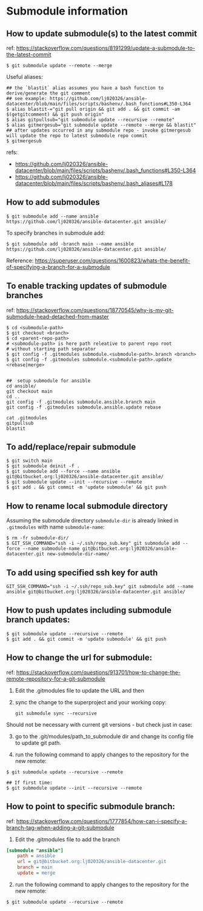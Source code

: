 
# Submodule information

## How to update submodule(s) to the latest commit

ref: https://stackoverflow.com/questions/8191299/update-a-submodule-to-the-latest-commit

```commandline
$ git submodule update --remote --merge
```

Useful aliases:
```shell
## the `blastit` alias assumes you have a bash function to derive/generate the git comment
## see example: https://github.com/lj020326/ansible-datacenter/blob/main/files/scripts/bashenv/.bash_functions#L350-L364 
$ alias blastit-="git pull origin && git add . && git commit -am $(getgitcomment) && git push origin"
$ alias gitpullsub="git submodule update --recursive --remote"
$ alias gitmergesub="git submodule update --remote --merge && blastit"
## after updates occurred in any submodule repo - invoke gitmergesub will update the repo to latest submodule repo commit
$ gitmergesub
```

refs: 
- https://github.com/lj020326/ansible-datacenter/blob/main/files/scripts/bashenv/.bash_functions#L350-L364
- https://github.com/lj020326/ansible-datacenter/blob/main/files/scripts/bashenv/.bash_aliases#L178


## How to add submodules

```shell
$ git submodule add --name ansible https://github.com/lj020326/ansible-datacenter.git ansible/

```

To specify branches in submodule add:

```shell
$ git submodule add -branch main --name ansible https://github.com/lj020326/ansible-datacenter.git ansible/

```

Reference: https://superuser.com/questions/1600823/whats-the-benefit-of-specifying-a-branch-for-a-submodule

## To enable tracking updates of submodule branches

ref: https://stackoverflow.com/questions/18770545/why-is-my-git-submodule-head-detached-from-master

```shell
$ cd <submodule-path>
$ git checkout <branch>
$ cd <parent-repo-path>
# <submodule-path> is here path releative to parent repo root
# without starting path separator
$ git config -f .gitmodules submodule.<submodule-path>.branch <branch>
$ git config -f .gitmodules submodule.<submodule-path>.update <rebase|merge>
```

```shell

##  setup submodule for ansible 
cd ansible/
git checkout main
cd ..
git config -f .gitmodules submodule.ansible.branch main
git config -f .gitmodules submodule.ansible.update rebase

cat .gitmodules 
gitpullsub
blastit

```

## To add/replace/repair submodule

```shell
$ git switch main
$ git submodule deinit -f .
$ git submodule add --force --name ansible git@bitbucket.org:lj020326/ansible-datacenter.git ansible/
$ git submodule update --init --recursive --remote
$ git add . && git commit -m 'update submodule' && git push
```

## How to rename local submodule directory

Assuming the submodule directory `submodule-dir` is already linked in `.gitmodules` with name `submodule-name`:  

```shell
$ rm -fr submodule-dir/
$ GIT_SSH_COMMAND="ssh -i ~/.ssh/repo_sub.key" git submodule add --force --name submodule-name git@bitbucket.org:lj020326/ansible-datacenter.git new-submodule-dir-name/
```

## To add using specified ssh key for auth

```shell
GIT_SSH_COMMAND="ssh -i ~/.ssh/repo_sub.key" git submodule add --name ansible git@bitbucket.org:lj020326/ansible-datacenter.git ansible/
```

## How to push updates including submodule branch updates:

```shell
$ git submodule update --recursive --remote
$ git add . && git commit -m 'update submodule' && git push
```

## How to change the url for submodule:

ref: https://stackoverflow.com/questions/913701/how-to-change-the-remote-repository-for-a-git-submodule

1) Edit the .gitmodules file to update the URL and then 

2) sync the change to the superproject and your working copy:

    `git submodule sync --recursive`

Should not be necessary with current git versions - but check just in case:

3) go to the .git/modules/path_to_submodule dir and change its config file to update git path.

4) run the following command to apply changes to the repository for the new remote:

```shell
$ git submodule update --recursive --remote
```

```shell
## If first time:
$ git submodule update --init --recursive --remote
```

## How to point to specific submodule branch:

ref: https://stackoverflow.com/questions/1777854/how-can-i-specify-a-branch-tag-when-adding-a-git-submodule

1) Edit the .gitmodules file to add the branch

```ini
[submodule "ansible"]
    path = ansible
    url = git@bitbucket.org:lj020326/ansible-datacenter.git
    branch = main
    update = merge
```

2) run the following command to apply changes to the repository for the new remote:

```shell
$ git submodule update --recursive --remote
```
